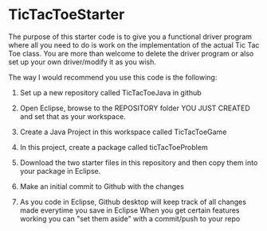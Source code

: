 # TicTacToeStarter

The purpose of this starter code is to give you a functional driver program where all you 
need to do is work on the implementation of the actual Tic Tac Toe class.  You are more than
welcome to delete the driver program or also set up your own driver/modify it as you wish.

The way I would recommend you use this code is the following:

1. Set up a new repository called TicTacToeJava in github
2. Open Eclipse, browse to the REPOSITORY folder YOU JUST CREATED and set that as your workspace.
3. Create a Java Project in this workspace called TicTacToeGame
4. In this project, create a package called ticTacToeProblem
5. Download the two starter files in this repository and then copy them into your package in Eclipse.
6. Make an initial commit to Github with the changes 

7. As you code in Eclipse, Github desktop will keep track of all changes made everytime you save in Eclipse
   When you get certain features working you can "set them aside" with a commit/push to your repo
   
